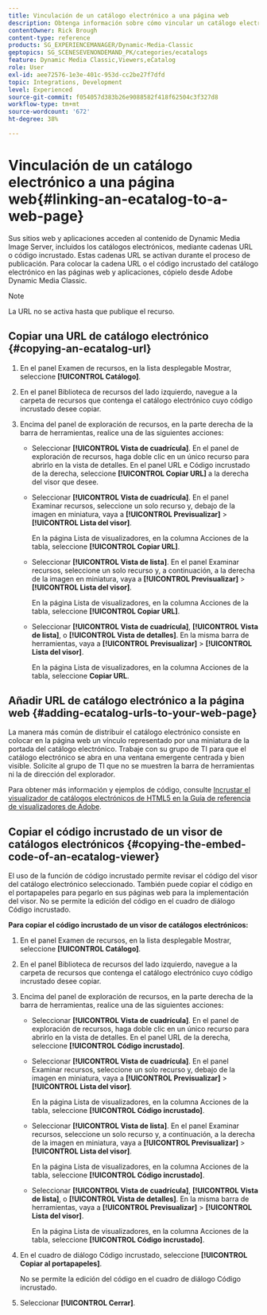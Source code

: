 ```yaml
---
title: Vinculación de un catálogo electrónico a una página web
description: Obtenga información sobre cómo vincular un catálogo electrónico a una página web en Adobe Dynamic Media Classic.
contentOwner: Rick Brough
content-type: reference
products: SG_EXPERIENCEMANAGER/Dynamic-Media-Classic
geptopics: SG_SCENESEVENONDEMAND_PK/categories/ecatalogs
feature: Dynamic Media Classic,Viewers,eCatalog
role: User
exl-id: aee72576-1e3e-401c-953d-cc2be27f7dfd
topic: Integrations, Development
level: Experienced
source-git-commit: f054057d383b26e9088582f418f62504c3f327d8
workflow-type: tm+mt
source-wordcount: '672'
ht-degree: 38%

---
```


# Vinculación de un catálogo electrónico a una página web{#linking-an-ecatalog-to-a-web-page}

Sus sitios web y aplicaciones acceden al contenido de Dynamic Media Image Server, incluidos los catálogos electrónicos, mediante cadenas URL o código incrustado. Estas cadenas URL se activan durante el proceso de publicación. Para colocar la cadena URL o el código incrustado del catálogo electrónico en las páginas web y aplicaciones, cópielo desde Adobe Dynamic Media Classic.

>[!NOTE]
>
>La URL no se activa hasta que publique el recurso.

## Copiar una URL de catálogo electrónico {#copying-an-ecatalog-url}

1. En el panel Examen de recursos, en la lista desplegable Mostrar, seleccione **[!UICONTROL Catálogo]**.
1. En el panel Biblioteca de recursos del lado izquierdo, navegue a la carpeta de recursos que contenga el catálogo electrónico cuyo código incrustado desee copiar.
1. Encima del panel de exploración de recursos, en la parte derecha de la barra de herramientas, realice una de las siguientes acciones:

   * Seleccionar **[!UICONTROL Vista de cuadrícula]**. En el panel de exploración de recursos, haga doble clic en un único recurso para abrirlo en la vista de detalles. En el panel URL e Código incrustado de la derecha, seleccione **[!UICONTROL Copiar URL]** a la derecha del visor que desee.
   * Seleccionar **[!UICONTROL Vista de cuadrícula]**. En el panel Examinar recursos, seleccione un solo recurso y, debajo de la imagen en miniatura, vaya a **[!UICONTROL Previsualizar]** > **[!UICONTROL Lista del visor]**.

     En la página Lista de visualizadores, en la columna Acciones de la tabla, seleccione **[!UICONTROL Copiar URL]**.

   * Seleccionar **[!UICONTROL Vista de lista]**. En el panel Examinar recursos, seleccione un solo recurso y, a continuación, a la derecha de la imagen en miniatura, vaya a **[!UICONTROL Previsualizar]** > **[!UICONTROL Lista del visor]**.

     En la página Lista de visualizadores, en la columna Acciones de la tabla, seleccione **[!UICONTROL Copiar URL]**.

   * Seleccionar **[!UICONTROL Vista de cuadrícula]**, **[!UICONTROL Vista de lista]**, o **[!UICONTROL Vista de detalles]**. En la misma barra de herramientas, vaya a **[!UICONTROL Previsualizar]** > **[!UICONTROL Lista del visor]**.

     En la página Lista de visualizadores, en la columna Acciones de la tabla, seleccione **Copiar URL**.

## Añadir URL de catálogo electrónico a la página web {#adding-ecatalog-urls-to-your-web-page}

La manera más común de distribuir el catálogo electrónico consiste en colocar en la página web un vínculo representado por una miniatura de la portada del catálogo electrónico. Trabaje con su grupo de TI para que el catálogo electrónico se abra en una ventana emergente centrada y bien visible. Solicite al grupo de TI que no se muestren la barra de herramientas ni la de dirección del explorador.

Para obtener más información y ejemplos de código, consulte [Incrustar el visualizador de catálogos electrónicos de HTML5 en la Guía de referencia de visualizadores de Adobe](https://experienceleague.adobe.com/en/docs/dynamic-media-developer-resources/library/viewers-aem-assets-dmc/ecatalog/c-html5-20-ecatalog-viewer-about#section-e1c3106f5b3e445d9b95be337c2f94e2).

## Copiar el código incrustado de un visor de catálogos electrónicos {#copying-the-embed-code-of-an-ecatalog-viewer}

El uso de la función de código incrustado permite revisar el código del visor del catálogo electrónico seleccionado. También puede copiar el código en el portapapeles para pegarlo en sus páginas web para la implementación del visor. No se permite la edición del código en el cuadro de diálogo Código incrustado.

**Para copiar el código incrustado de un visor de catálogos electrónicos:**

1. En el panel Examen de recursos, en la lista desplegable Mostrar, seleccione **[!UICONTROL Catálogo]**.
1. En el panel Biblioteca de recursos del lado izquierdo, navegue a la carpeta de recursos que contenga el catálogo electrónico cuyo código incrustado desee copiar.
1. Encima del panel de exploración de recursos, en la parte derecha de la barra de herramientas, realice una de las siguientes acciones:

   * Seleccionar **[!UICONTROL Vista de cuadrícula]**. En el panel de exploración de recursos, haga doble clic en un único recurso para abrirlo en la vista de detalles. En el panel URL de la derecha, seleccione **[!UICONTROL Código incrustado]**.
   * Seleccionar **[!UICONTROL Vista de cuadrícula]**. En el panel Examinar recursos, seleccione un solo recurso y, debajo de la imagen en miniatura, vaya a **[!UICONTROL Previsualizar]** > **[!UICONTROL Lista del visor]**.

     En la página Lista de visualizadores, en la columna Acciones de la tabla, seleccione **[!UICONTROL Código incrustado]**.

   * Seleccionar **[!UICONTROL Vista de lista]**. En el panel Examinar recursos, seleccione un solo recurso y, a continuación, a la derecha de la imagen en miniatura, vaya a **[!UICONTROL Previsualizar]** > **[!UICONTROL Lista del visor]**.

     En la página Lista de visualizadores, en la columna Acciones de la tabla, seleccione **[!UICONTROL Código incrustado]**.

   * Seleccionar **[!UICONTROL Vista de cuadrícula]**, **[!UICONTROL Vista de lista]**, o **[!UICONTROL Vista de detalles]**. En la misma barra de herramientas, vaya a **[!UICONTROL Previsualizar]** > **[!UICONTROL Lista del visor]**.

     En la página Lista de visualizadores, en la columna Acciones de la tabla, seleccione **[!UICONTROL Código incrustado]**.

1. En el cuadro de diálogo Código incrustado, seleccione **[!UICONTROL Copiar al portapapeles]**.

   No se permite la edición del código en el cuadro de diálogo Código incrustado.

1. Seleccionar **[!UICONTROL Cerrar]**.
